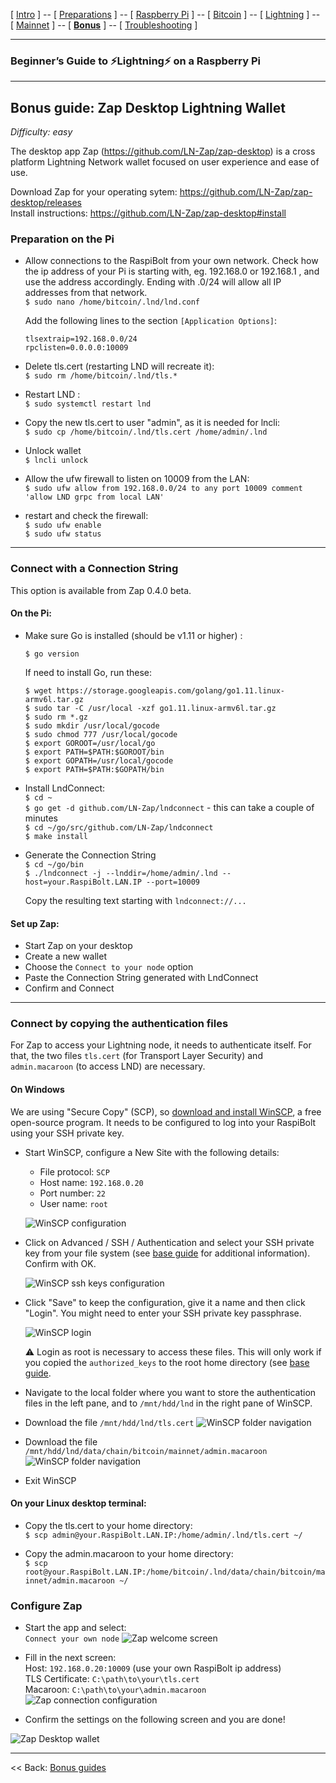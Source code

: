 [ [Intro](README.md) ] -- [ [Preparations](raspibolt_10_preparations.md) ] -- [ [Raspberry Pi](raspibolt_20_pi.md) ] -- [ [Bitcoin](raspibolt_30_bitcoin.md) ] -- [ [Lightning](raspibolt_40_lnd.md) ] -- [ [Mainnet](raspibolt_50_mainnet.md) ] -- [ [**Bonus**](raspibolt_60_bonus.md) ] -- [ [Troubleshooting](raspibolt_70_troubleshooting.md) ]

------

### Beginner’s Guide to ️⚡Lightning️⚡ on a Raspberry Pi

------

## Bonus guide: Zap Desktop Lightning Wallet
*Difficulty: easy*

The desktop app Zap (https://github.com/LN-Zap/zap-desktop) is a cross platform Lightning Network wallet focused on user experience and ease of use.

Download Zap for your operating sytem:
https://github.com/LN-Zap/zap-desktop/releases  
Install instructions: https://github.com/LN-Zap/zap-desktop#install

### Preparation on the Pi

* Allow connections to the RaspiBolt from your own network. Check how the ip address of your Pi is starting with, eg. 192.168.0 or 192.168.1 , and use the address accordingly. Ending with .0/24 will allow all IP addresses from that network.  
    `$ sudo nano /home/bitcoin/.lnd/lnd.conf`  

    Add the following lines to the section `[Application Options]`:  
   ```
   tlsextraip=192.168.0.0/24
   rpclisten=0.0.0.0:10009
   ```
  
* Delete tls.cert (restarting LND will recreate it):  
    `$ sudo rm /home/bitcoin/.lnd/tls.*`

* Restart LND :  
  `$ sudo systemctl restart lnd`  
  
* Copy the new tls.cert to user "admin", as it is needed for lncli:  
    `$ sudo cp /home/bitcoin/.lnd/tls.cert /home/admin/.lnd`

* Unlock wallet  
  `$ lncli unlock` 

* Allow the ufw firewall to listen on 10009 from the LAN:  
  `$ sudo ufw allow from 192.168.0.0/24 to any port 10009 comment 'allow LND grpc from local LAN'`

 * restart and check the firewall:  
  `$ sudo ufw enable`  
  `$ sudo ufw status`

---


### Connect with a Connection String 

This option is available from  Zap 0.4.0 beta.

#### On the Pi:

* Make sure Go is installed (should be v1.11 or higher) :  

  `$ go version `

  If need to install Go, run these:


  `$ wget https://storage.googleapis.com/golang/go1.11.linux-armv6l.tar.gz`  
  `$ sudo tar -C /usr/local -xzf go1.11.linux-armv6l.tar.gz`  
  `$ sudo rm *.gz`  
  `$ sudo mkdir /usr/local/gocode`  
  `$ sudo chmod 777 /usr/local/gocode`  
  `$ export GOROOT=/usr/local/go`  
  `$ export PATH=$PATH:$GOROOT/bin`  
  `$ export GOPATH=/usr/local/gocode`  
  `$ export PATH=$PATH:$GOPATH/bin`  

* Install LndConnect:  
  `$ cd ~`  
  `$ go get -d github.com/LN-Zap/lndconnect`  - this can take a couple of minutes  
  `$ cd ~/go/src/github.com/LN-Zap/lndconnect`  
  `$ make install`  

* Generate the Connection String  
  `$ cd ~/go/bin`  
  `$ ./lndconnect -j --lnddir=/home/admin/.lnd --host=your.RaspiBolt.LAN.IP --port=10009`

  Copy the resulting text starting with `lndconnect://...`

#### Set up Zap: 

  * Start Zap on your desktop
  * Create a new wallet
  * Choose the `Connect to your node` option
  * Paste the Connection String generated with LndConnect
  * Confirm and Connect

---

### Connect by copying the authentication files
For Zap to access your Lightning node, it needs to authenticate itself. For that, the two files `tls.cert` (for Transport Layer Security) and `admin.macaroon` (to access LND) are necessary.

#### On Windows
We are using "Secure Copy" (SCP), so [download and install WinSCP](https://winscp.net), a free open-source program. It needs to be configured to log into your RaspiBolt using your SSH private key.

* Start WinSCP, configure a New Site with the following details:
  * File protocol: `SCP`
  * Host name: `192.168.0.20`
  * Port number: `22`
  * User name: `root`  
  
  ![WinSCP configuration](images/71_zap_WinSCP.png)
  
* Click on Advanced / SSH / Authentication and select your SSH private key from your file system (see [base guide](raspibolt_20_pi.md#login-with-ssh-keys) for additional information). Confirm with OK.

  ![WinSCP ssh keys configuration](images/71_zap_WinSCP2.png)
  
* Click "Save" to keep the configuration, give it a name and then click "Login". You might need to enter your SSH private key passphrase.

  ![WinSCP login](images/71_zap_WinSCP3.png)  
  
  :warning: Login as root is necessary to access these files. This will only work if you copied the `authorized_keys` to the root home directory (see [base guide](raspibolt_20_pi.md#login-with-ssh-keys). 

* Navigate to the local folder where you want to store the authentication files in the left pane, and to `/mnt/hdd/lnd` in the right pane of WinSCP. 

* Download the file `/mnt/hdd/lnd/tls.cert`
  ![WinSCP folder navigation](images/71_zap_WinSCP4.png)

* Download the file `/mnt/hdd/lnd/data/chain/bitcoin/mainnet/admin.macaroon`
  ![WinSCP folder navigation](images/71_zap_WinSCP5.png)

* Exit WinSCP

#### On your Linux desktop terminal:  

* Copy the tls.cert to your home directory:  
  `$ scp admin@your.RaspiBolt.LAN.IP:/home/admin/.lnd/tls.cert ~/`

* Copy the admin.macaroon to your home directory:  
  `$ scp root@your.RaspiBolt.LAN.IP:/home/bitcoin/.lnd/data/chain/bitcoin/mainnet/admin.macaroon ~/`

### Configure Zap

* Start the app and select:  
  ```Connect your own node```
  ![Zap welcome screen](images/71_zap_desktop1.png)


* Fill in the next screen:  
  Host: `192.168.0.20:10009` (use your own RaspiBolt ip address)  
  TLS Certificate: `C:\path\to\your\tls.cert`  
  Macaroon: `C:\path\to\your\admin.macaroon`  
  ![Zap connection configuration](images/71_zap_desktop2.png)
 
* Confirm the settings on the following screen and you are done!

![Zap Desktop wallet](images/71_zap_desktop4.png)

------

<< Back: [Bonus guides](raspibolt_60_bonus.md) 

